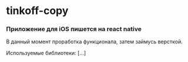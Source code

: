 # tinkoff-copy

### Приложение для iOS пишется на react native

В данный момент проработка функционала, затем займусь версткой.

Используемые библиотеки: [...]
